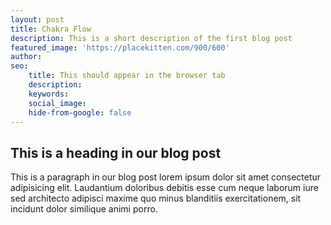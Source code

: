 ```yaml
---
layout: post
title: Chakra Flow
description: This is a short description of the first blog post
featured_image: 'https://placekitten.com/900/600'
author: 
seo: 
	title: This should appear in the browser tab
	description: 
	keywords: 
	social_image: 
	hide-from-google: false
---
```


## This is a heading in our blog post 

This  is a paragraph in our blog post lorem ipsum dolor sit amet consectetur adipisicing elit. Laudantium doloribus debitis esse cum neque laborum iure sed architecto adipisci maxime quo minus blanditiis exercitationem, sit incidunt dolor similique animi porro.